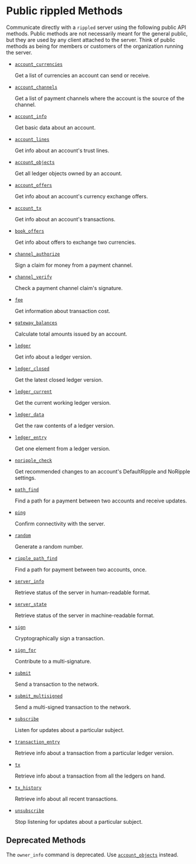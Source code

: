 # Public rippled Methods

Communicate directly with a `rippled` server using the following public API methods. Public methods are not necessarily meant for the general public, but they are used by any client attached to the server. Think of public methods as being for members or customers of the organization running the server.

* [`account_currencies`](account_currencies.html)

     Get a list of currencies an account can send or receive.

* [`account_channels`](account_channels.html)

     Get a list of payment channels where the account is the source of the channel.

* [`account_info`](account_info.html)

     Get basic data about an account.

* [`account_lines`](account_lines.html)

     Get info about an account's trust lines.

* [`account_objects`](account_objects.html)

     Get all ledger objects owned by an account.

* [`account_offers`](account_offers.html)

     Get info about an account's currency exchange offers.

* [`account_tx`](account_tx.html)

     Get info about an account's transactions.

* [`book_offers`](book_offers.html)

     Get info about offers to exchange two currencies.

* [`channel_authorize`](channel_authorize.html)

     Sign a claim for money from a payment channel.

* [`channel_verify`](channel_verify.html)

     Check a payment channel claim's signature.

* [`fee`](fee.html)

     Get information about transaction cost.

* [`gateway_balances`](gateway_balances.html)

     Calculate total amounts issued by an account.

* [`ledger`](ledger.html)

     Get info about a ledger version.

* [`ledger_closed`](ledger_closed.html)

     Get the latest closed ledger version.

* [`ledger_current`](ledger_current.html)

     Get the current working ledger version.

* [`ledger_data`](ledger_data.html)

     Get the raw contents of a ledger version.

* [`ledger_entry`](ledger_entry.html)

     Get one element from a ledger version.

* [`noripple_check`](noripple_check.html)

     Get recommended changes to an account's DefaultRipple and NoRipple settings.

* [`path_find`](path_find.html)

     Find a path for a payment between two accounts and receive updates.

* [`ping`](ping.html)

     Confirm connectivity with the server.

* [`random`](random.html)

     Generate a random number.

* [`ripple_path_find`](ripple_path_find.html)

     Find a path for payment between two accounts, once.

* [`server_info`](server_info.html)

     Retrieve status of the server in human-readable format.

* [`server_state`](server_state.html)

     Retrieve status of the server in machine-readable format.

* [`sign`](sign.html)

     Cryptographically sign a transaction.

* [`sign_for`](sign_for.html)

     Contribute to a multi-signature.

* [`submit`](submit.html)

     Send a transaction to the network.

* [`submit_multisigned`](submit_multisigned.html)

     Send a multi-signed transaction to the network.

* [`subscribe`](subscribe.html)

     Listen for updates about a particular subject.

* [`transaction_entry`](transaction_entry.html)

     Retrieve info about a transaction from a particular ledger version.

* [`tx`](tx.html)

     Retrieve info about a transaction from all the ledgers on hand.

* [`tx_history`](tx_history.html)

     Retrieve info about all recent transactions.

* [`unsubscribe`](unsubscribe.html)

     Stop listening for updates about a particular subject.


## Deprecated Methods

The `owner_info` command is deprecated. Use [`account_objects`](account_objects.html) instead.
